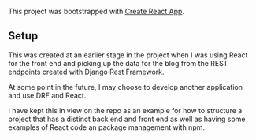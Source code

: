 This project was bootstrapped with [Create React App](https://github.com/facebook/create-react-app).

## Setup

This was created at an earlier stage in the project when I was using React for the
front end and picking up the data for the blog from the REST endpoints created with
Django Rest Framework.

At some point in the future, I may choose to develop another application and use
DRF and React.

I have kept this in view on the repo as an example for how to structure a project
that has a distinct back end and front end as well as having some examples of React
code an package management with npm.
